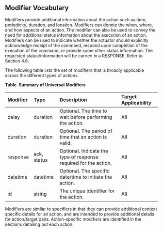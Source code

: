## Modifier Vocabulary
Modifiers provide additional information about the action such as time, periodicity, duration, and location. Modifiers can denote the when, where, and how aspects of an action. The modifier can also be used to convey the need for additional status information about the execution of an action.  Modifiers can be used to indicate whether the actuator should explicitly acknowledge receipt of the command, respond upon completion of the execution of the command, or provide some other status information. The requested status/information will be carried in a RESPONSE. Refer to Section 4.6.

The following table lists the set of modifiers that is broadly applicable across the different types of actions.

**Table. Summary of Universal Modifiers**

| Modifier | Type | Description | Target Applicability | 
| :--- | :--- | :--- | :--- | 
| delay | duration | Optional. The time to wait before performing the action. | All | 
| duration | duration | Optional. The period of time that an action is valid. | All | 
| response | ack, status | Optional. Indicate the type of response required for the action. | All | 
| datetime | datetime | Optional. The specific date/time to initiate the action. | All | 
| id | string | The unique identifier for the action. | All | 

Modifiers are similar to specifiers in that they can provide additional context specific details for an action, and are intended to provide additional details for action/target pairs. Action-specific modifiers are identified in the sections detailing out each action.

